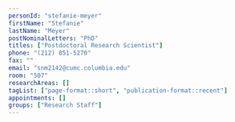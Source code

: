 ```yaml
---
personId: "stefanie-meyer"
firstName: "Stefanie"
lastName: "Meyer"
postNominalLetters: "PhD"
titles: ["Postdoctoral Research Scientist"]
phone: "(212) 851-5270"
fax: ""
email: "snm2142@cumc.columbia.edu"
room: "507"
researchAreas: []
tagList: ["page-format::short", "publication-format::recent"]
appointments: []
groups: ["Research Staff"]
---
```

